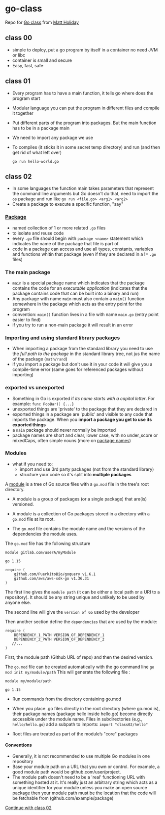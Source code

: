 # go-class
Repo for [Go class](https://www.youtube.com/watch?v=iDQAZEJK8lI&list=PLoILbKo9rG3skRCj37Kn5Zj803hhiuRK6&index=1
) from [Matt Holiday](https://github.com/matt4biz)


## class 00
- simple to deploy, put a go program by itself in a container no need JVM or libc
- container is small and secure
- Easy, fast, safe

## class 01
- Every program has to have a main function, it tells go where does the program start
- Modular language you can put the program in different files and compile it together
- Put different parts of the program into packages. But the main function has to be in a package main
- We need to import any package we use
- To compiles (it sticks it in some secret temp directory) and run (and then get rid of what left over) 

    `go run hello-world.go`

## class 02
- In some languages the function main takes parameters that represent the command line arguments but Go doesn't do that, need to import the `os` package and run like `go run <file.go> <arg1> <arg2>`
- Create a package to execute a specific function, "say"

### [Package](https://www.alexedwards.net/blog/an-introduction-to-packages-imports-and-modules)
- named collection of 1 or more related `.go` files 
- to isolate and reuse code
- every `.go` file should begin with `package <name>` statement which indicates the name of the package that file is part of.
- code in a package can access and use all types, constants, variables and functions whitin that package (even if they are declared in a != `.go` files)

### The main package
- `main` is a special package name which indicates that the package contains the code for an *executable application* (indicates that the package contains code that can be built into a binary and run)
- Any package with name `main` must also contain a `main()` function somewhere in the package which acts as the entry point for the program
- convention: `main()` function lives in a file with name `main.go` (entry point easier to find)
- if you try to run a non-main package it will result in an error

### Importing and using standard library packages

- When importing a package from the standard library you need to use the *full path to the package* in the standard library tree, not jus the name of the package (`math/rand`)
- if you import a package but don't use it in your code it will give you a compile-time error (same goes for referenced packages without importing)

### exported vs unexported

- Something in Go is exported if *its name starts with a capital letter*. For example: `func FooBar() {...}`
- unexported things are 'private' to the package that they are declared in
- exported things in a package are 'public' and visible to any code that imports the package. When you **import a package you get to use its exported things**
- a `main` package should never normally be imported
- package names are short and clear, lower case, with no under_score or mixedCaps, often simple nouns (more on [package names](https://go.dev/blog/package-names))

### Modules

- what if you need to: 
    - import and use 3rd party packages (not from the standard library)
    - structure your code so it's split into **multiple packages**

A [module](https://go.dev/blog/using-go-modules) is a tree of Go source files with a `go.mod` file in the tree's root directory.

- A module is a group of packages (or a single package) that are(is) versioned. 

-  A module is a collection of Go packages stored in a directory with a `go.mod` file at its root. 
-  The `go.mod` file contains the module name and the versions of the dependencies the module uses.

The `go.mod` file has the following structure

```
module gitlab.com/userA/myModule

go 1.15

require (
    github.com/PuerkitoBio/goquery v1.6.1
    github.com/aws/aws-sdk-go v1.36.31
)
```

The first line gives the `module path` (it can be either a local path or a URI to a repository). It should be any string unique and unlikely to be used by anyone else. 

The second line will give the `version of Go` used by the developer

Then another section define the `dependencies` that are used by the module:

```
require (
    DEPENDENCY_1_PATH VERSION_OF_DEPENDENCY_1
    DEPENDENCY_2_PATH VERSION_OF_DEPENDENCY_2
   //...
)
```

First, the module path (Github URL of repo) and then the desired version.

The `go.mod` file can be created automatically with the go command line `go mod init my/module/path`
This will generate the following file :
```
module my/module/path

go 1.15
```

- Run commands from the directory containing go.mod
- When you place .go files directly in the root directory (where go.mod is), their package names (package hello inside hello.go) become directly accessible under the module name. Files in subdirectories (e.g., `hello/hello.go`) add a subpath to imports: `import "class02/hello"`

- Root files are treated as part of the module’s "core" packages

#### Conventions 
- Generally, it is not recommended to use multiple Go modules in one repository
- Base your module path on a URL that you own or control. For example, a good module path would be github.com/user/project.
- The module path doesn't need to be a 'real' functioning URL with something hosted at it. It's really just an arbitrary string which acts as a unique identifier for your module unless you make an open source package then your module path must be the location that the code will be fetchable from (github.com/example/package)

[Continue with class 02](https://youtu.be/-EYNVEv-snE?feature=shared&t=298)